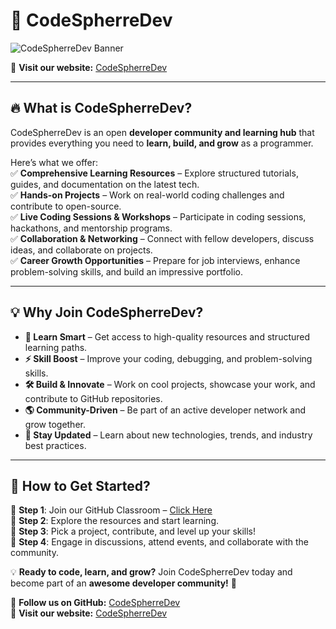 # 🚀 CodeSpherreDev  
![CodeSpherreDev Banner](https://github.com/CodeSpherreDev/.github/blob/main/Blue%20and%20White%20Illustrated%20Coding%20Bootcamp%20Outdoor%20Banner%20(1).png)  

🔗 **Visit our website:** [CodeSpherreDev](https://code-spherre.netlify.app/)  

---

## 🔥 What is CodeSpherreDev?  
CodeSpherreDev is an open **developer community and learning hub** that provides everything you need to **learn, build, and grow** as a programmer.  

Here’s what we offer:  
✅ **Comprehensive Learning Resources** – Explore structured tutorials, guides, and documentation on the latest tech.  
✅ **Hands-on Projects** – Work on real-world coding challenges and contribute to open-source.  
✅ **Live Coding Sessions & Workshops** – Participate in coding sessions, hackathons, and mentorship programs.  
✅ **Collaboration & Networking** – Connect with fellow developers, discuss ideas, and collaborate on projects.  
✅ **Career Growth Opportunities** – Prepare for job interviews, enhance problem-solving skills, and build an impressive portfolio.  

---

## 💡 Why Join CodeSpherreDev?  
- **🧠 Learn Smart** – Get access to high-quality resources and structured learning paths.  
- **⚡ Skill Boost** – Improve your coding, debugging, and problem-solving skills.  
- **🛠 Build & Innovate** – Work on cool projects, showcase your work, and contribute to GitHub repositories.  
- **🌎 Community-Driven** – Be part of an active developer network and grow together.  
- **🚀 Stay Updated** – Learn about new technologies, trends, and industry best practices.  

---

## 📌 How to Get Started?  
🔹 **Step 1**: Join our GitHub Classroom – [Click Here](https://github.com/CodeSpherreDev)  
🔹 **Step 2**: Explore the resources and start learning.  
🔹 **Step 3**: Pick a project, contribute, and level up your skills!  
🔹 **Step 4**: Engage in discussions, attend events, and collaborate with the community.  

💡 **Ready to code, learn, and grow?** Join CodeSpherreDev today and become part of an **awesome developer community!** 🚀  

📌 **Follow us on GitHub:** [CodeSpherreDev](https://github.com/CodeSpherreDev)  
🔗 **Visit our website:** [CodeSpherreDev](https://code-spherre.netlify.app/)  

